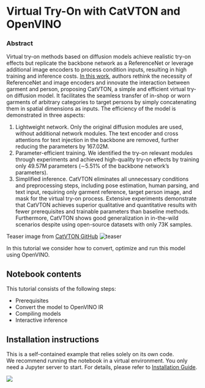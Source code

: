 # Virtual Try-On with CatVTON and OpenVINO

### Abstract
Virtual try-on methods based on diffusion models achieve realistic try-on effects but replicate the backbone network as a ReferenceNet or leverage additional image encoders to process condition inputs, resulting in high training and inference costs. [In this work](http://arxiv.org/abs/2407.15886), authors rethink the necessity of ReferenceNet and image encoders and innovate the interaction between garment and person, proposing CatVTON, a simple and efficient virtual try-on diffusion model.
It facilitates the seamless transfer of in-shop or worn garments of arbitrary categories to target persons by simply
concatenating them in spatial dimensions as inputs. The efficiency of the model is demonstrated in three aspects: 
 1. Lightweight network. Only the original diffusion modules are used, without additional network modules. The text encoder and cross attentions for text injection in the backbone are removed, further reducing the parameters by 167.02M.
 2. Parameter-efficient training. We identified the try-on relevant modules through experiments and achieved high-quality try-on effects by training only 49.57M parameters (∼5.51% of the backbone network’s parameters). 
 3. Simplified inference. CatVTON eliminates all unnecessary conditions and preprocessing steps, including pose estimation, human parsing, and text input, requiring only garment reference, target person image, and mask for the virtual try-on process. Extensive experiments demonstrate that CatVTON achieves superior qualitative and quantitative results with fewer prerequisites and trainable parameters than baseline methods. Furthermore, CatVTON shows good generalization in in-the-wild scenarios despite using open-source datasets with only 73K samples.


Teaser image from [CatVTON GitHub](https://github.com/Zheng-Chong/CatVTON)
![teaser](https://github.com/Zheng-Chong/CatVTON/blob/edited/resource/img/teaser.jpg?raw=true)

In this tutorial we consider how to convert, optimize and run this model using OpenVINO.

## Notebook contents
This tutorial consists of the following steps:
- Prerequisites
- Convert the model to OpenVINO IR
- Compiling models
- Interactive inference

## Installation instructions
This is a self-contained example that relies solely on its own code.</br>
We recommend running the notebook in a virtual environment. You only need a Jupyter server to start.
For details, please refer to [Installation Guide](../../README.md).

<img referrerpolicy="no-referrer-when-downgrade" src="https://static.scarf.sh/a.png?x-pxid=5b5a4db0-7875-4bfb-bdbd-01698b5b1a77&file=notebooks/catvton/README.md" />
